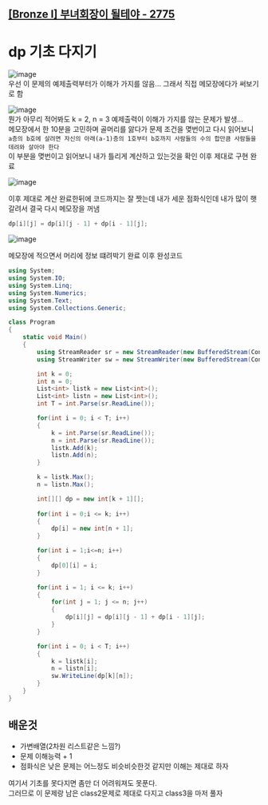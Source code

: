 ## [[Bronze I] 부녀회장이 될테야 - 2775](https://github.com/Exelune/Baekjoon_Coding/tree/main/%EB%B0%B1%EC%A4%80/Bronze/2775.%E2%80%85%EB%B6%80%EB%85%80%ED%9A%8C%EC%9E%A5%EC%9D%B4%E2%80%85%EB%90%A0%ED%85%8C%EC%95%BC)
dp 기초 다지기
=============

![image](https://github.com/user-attachments/assets/48137540-0e91-42c6-a43f-564f7aac492f)   
우선 이 문제의 예제출력부터가 이해가 가지를 않음... 그래서 직접 메모장에다가 써보기로 함



![image](https://github.com/user-attachments/assets/b2a444b6-cebb-4f03-ba41-4d462b41d6d2)   
뭔가 아무리 적어봐도 k = 2, n = 3 예제출력이 이해가 가지를 않는 문제가 발생...   
메모장에서 한 10분을 고민하며 골머리를 앓다가 문제 조건을 몆번이고 다시 읽어보니   
`a층의 b호에 살려면 자신의 아래(a-1)층의 1호부터 b호까지 사람들의 수의 합만큼 사람들을 데려와 살아야 한다`   
이 부분을 몆번이고 읽어보니 내가 틀리게 계산하고 있는것을 확인 이후 제대로 구현 완료   

![image](https://github.com/user-attachments/assets/54f8b52d-2aab-441e-81b2-7b7de2177130)

이후 제대로 계산 완료한뒤에 코드까지는 잘 짯는데 내가 세운 점화식인데 내가 많이 햇갈려서 결국 다시 메모장을 꺼냄
``` csharp
dp[i][j] = dp[i][j - 1] + dp[i - 1][j];
```

![image](https://github.com/user-attachments/assets/2aba81f0-40ac-4c1d-b81c-f5f797b960eb)

메모장에 적으면서 머리에 정보 떄려박기 완료 이후 완성코드

``` csharp
using System;
using System.IO;
using System.Linq;
using System.Numerics;
using System.Text;
using System.Collections.Generic;

class Program
{
    static void Main()
    {
        using StreamReader sr = new StreamReader(new BufferedStream(Console.OpenStandardInput()));
        using StreamWriter sw = new StreamWriter(new BufferedStream(Console.OpenStandardOutput()));

        int k = 0;
        int n = 0;
        List<int> listk = new List<int>();
        List<int> listn = new List<int>();
        int T = int.Parse(sr.ReadLine());

        for(int i = 0; i < T; i++)
        {
            k = int.Parse(sr.ReadLine());
            n = int.Parse(sr.ReadLine());
            listk.Add(k);
            listn.Add(n);
        }

        k = listk.Max();
        n = listn.Max();

        int[][] dp = new int[k + 1][];
        
        for(int i = 0;i <= k; i++)
        {
            dp[i] = new int[n + 1];
        }

        for(int i = 1;i<=n; i++)
        {
            dp[0][i] = i;
        }

        for(int i = 1; i <= k; i++)
        {
            for(int j = 1; j <= n; j++)
            {
                dp[i][j] = dp[i][j - 1] + dp[i - 1][j];
            }
        }

        for(int i = 0; i < T; i++)
        {
            k = listk[i];
            n = listn[i];
            sw.WriteLine(dp[k][n]);
        }
    }
}
```

배운것
-------------
- 가변배열(2차원 리스트같은 느낌?)
- 문제 이해능력 + 1
- 점화식은 낮은 문제는 어느정도 비슷비슷한것 같지만 이해는 제대로 하자   

여기서 기초를 못다지면 좀만 더 어려워져도 못푼다.   
그러므로 이 문제랑 남은 class2문제로 제대로 다지고 class3을 마저 풀자
